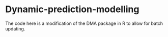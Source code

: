 # Dynamic-prediction-modelling
The code here is a modification of the DMA package in R to allow for batch updating.
